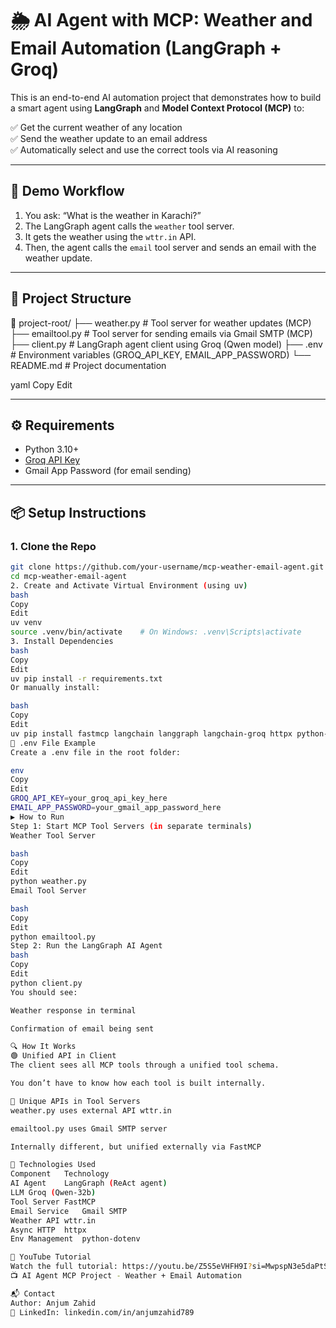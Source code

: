 # 🌦️ AI Agent with MCP: Weather and Email Automation (LangGraph + Groq)

This is an end-to-end AI automation project that demonstrates how to build a smart agent using **LangGraph** and **Model Context Protocol (MCP)** to:

✅ Get the current weather of any location  
✅ Send the weather update to an email address  
✅ Automatically select and use the correct tools via AI reasoning

---

## 🚀 Demo Workflow

1. You ask: “What is the weather in Karachi?”
2. The LangGraph agent calls the `weather` tool server.
3. It gets the weather using the `wttr.in` API.
4. Then, the agent calls the `email` tool server and sends an email with the weather update.

---

## 🧱 Project Structure

📁 project-root/
├── weather.py # Tool server for weather updates (MCP)
├── emailtool.py # Tool server for sending emails via Gmail SMTP (MCP)
├── client.py # LangGraph agent client using Groq (Qwen model)
├── .env # Environment variables (GROQ_API_KEY, EMAIL_APP_PASSWORD)
└── README.md # Project documentation

yaml
Copy
Edit

---

## ⚙️ Requirements

- Python 3.10+
- [Groq API Key](https://console.groq.com/)
- Gmail App Password (for email sending)

---

## 📦 Setup Instructions

### 1. Clone the Repo

```bash
git clone https://github.com/your-username/mcp-weather-email-agent.git
cd mcp-weather-email-agent
2. Create and Activate Virtual Environment (using uv)
bash
Copy
Edit
uv venv
source .venv/bin/activate    # On Windows: .venv\Scripts\activate
3. Install Dependencies
bash
Copy
Edit
uv pip install -r requirements.txt
Or manually install:

bash
Copy
Edit
uv pip install fastmcp langchain langgraph langchain-groq httpx python-dotenv
🔐 .env File Example
Create a .env file in the root folder:

env
Copy
Edit
GROQ_API_KEY=your_groq_api_key_here
EMAIL_APP_PASSWORD=your_gmail_app_password_here
▶️ How to Run
Step 1: Start MCP Tool Servers (in separate terminals)
Weather Tool Server

bash
Copy
Edit
python weather.py
Email Tool Server

bash
Copy
Edit
python emailtool.py
Step 2: Run the LangGraph AI Agent
bash
Copy
Edit
python client.py
You should see:

Weather response in terminal

Confirmation of email being sent

🔍 How It Works
🟢 Unified API in Client
The client sees all MCP tools through a unified tool schema.

You don’t have to know how each tool is built internally.

🔵 Unique APIs in Tool Servers
weather.py uses external API wttr.in

emailtool.py uses Gmail SMTP server

Internally different, but unified externally via FastMCP

🧠 Technologies Used
Component	Technology
AI Agent	LangGraph (ReAct agent)
LLM	Groq (Qwen-32b)
Tool Server	FastMCP
Email Service	Gmail SMTP
Weather API	wttr.in
Async HTTP	httpx
Env Management	python-dotenv

📸 YouTube Tutorial
Watch the full tutorial: https://youtu.be/Z5S5eVHFH9I?si=MwpspN3e5daPtShN
📺 AI Agent MCP Project - Weather + Email Automation

📬 Contact
Author: Anjum Zahid
💼 LinkedIn: linkedin.com/in/anjumzahid789
